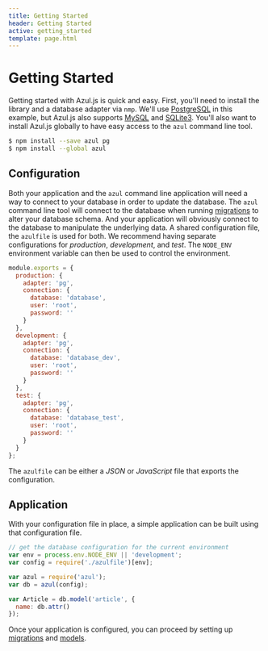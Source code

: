 ```yaml
---
title: Getting Started
header: Getting Started
active: getting_started
template: page.html
---
```


# Getting Started

Getting started with Azul.js is quick and easy. First, you'll need to install
the library and a database adapter via `nmp`. We'll use
[PostgreSQL][node-postgres] in this example, but Azul.js also supports
[MySQL][node-mysql] and [SQLite3][node-sqlite3]. You'll also want to install
Azul.js globally to have easy access to the `azul` command line tool.

```bash
$ npm install --save azul pg
$ npm install --global azul
```

## Configuration

Both your application and the `azul` command line application will need a way
to connect to your database in order to update the database. The `azul` command
line tool will connect to the database when running
[migrations][azul-migrations] to alter your database schema.
And your application will obviously connect to the database to manipulate the
underlying data. A shared configuration file, the `azulfile` is used for both.
We recommend having separate configurations for _production_, _development_,
and _test_. The `NODE_ENV` environment variable can then be used to control the
environment.


```js
module.exports = {
  production: {
    adapter: 'pg',
    connection: {
      database: 'database',
      user: 'root',
      password: ''
    }
  },
  development: {
    adapter: 'pg',
    connection: {
      database: 'database_dev',
      user: 'root',
      password: ''
    }
  },
  test: {
    adapter: 'pg',
    connection: {
      database: 'database_test',
      user: 'root',
      password: ''
    }
  }
};
```

The `azulfile` can be either a _JSON_ or _JavaScript_ file that exports the
configuration.


## Application

With your configuration file in place, a simple application can be built using
that configuration file.

```js
// get the database configuration for the current environment
var env = process.env.NODE_ENV || 'development';
var config = require('./azulfile')[env];

var azul = require('azul');
var db = azul(config);

var Article = db.model('article', {
  name: db.attr()
});
```

Once your application is configured, you can proceed by setting up
[migrations][azul-migrations] and [models][azul-models].


[node-postgres]: https://github.com/brianc/node-postgres
[node-mysql]: https://github.com/felixge/node-mysql/
[node-sqlite3]: https://github.com/mapbox/node-sqlite3

[azul-migrations]: /guides/migrations.html
[azul-models]: /guides/models.html
